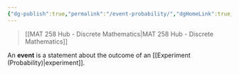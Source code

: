 ```yaml
---
{"dg-publish":true,"permalink":"/event-probability/","dgHomeLink":true,"dgPassFrontmatter":false,"dgShowLocalGraph":true}
---
```


> [[MAT 258 Hub - Discrete Mathematics|MAT 258 Hub - Discrete Mathematics]]

An **event** is a statement about the outcome of an [[Experiment (Probability)|experiment]].